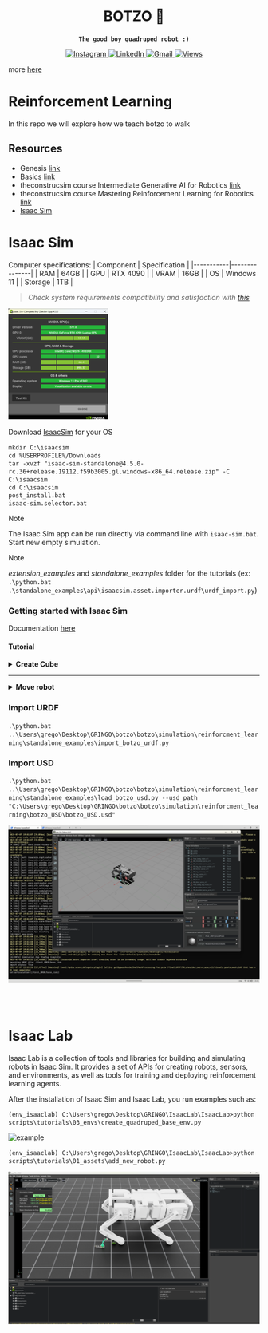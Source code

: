 <div align="center">
<h1>BOTZO 🐾</h1>

**`The good boy quadruped robot :)`**

<p align="center">
    <a href="https://www.instagram.com/botzo.ie/" target="_blank" rel="noopener noreferrer">
        <img alt="Instagram" src="https://img.shields.io/badge/Instagram-%232C3454.svg?style=for-the-badge&logo=Instagram&logoColor=white" />
    </a>
    <a href="" target="_blank" rel="noopener noreferrer">
        <img alt="LinkedIn" src="https://img.shields.io/badge/Youtube-%232C3454.svg?style=for-the-badge&logo=Youtube&logoColor=white" />
    </a>
    <a href="mailto:botzoteam@gmail.com">
        <img alt="Gmail" src="https://img.shields.io/badge/Gmail-2c3454?style=for-the-badge&logo=gmail&logoColor=white" />
    </a>
    <a href="">
        <img alt="Views" src="https://komarev.com/ghpvc/?username=botzo&color=blue&style=for-the-badge&abbreviated=true" />
    </a>

</p>

</div>

more [here](https://github.com/IERoboticsAILab/botzo)

# Reinforcement Learning
In this repo we will explore how we teach botzo to walk

## Resources

- Genesis [link](https://genesis-world.readthedocs.io/en/latest/user_guide/index.html)
- Basics [link](https://youtu.be/f6LkEQsXGF8?si=eqC7IzNiBTZROUgm)
- theconstrucsim course Intermediate Generative AI for Robotics [link](https://app.theconstruct.ai/courses/intermediate-generative-ai-for-robotics-276/)
- theconstrucsim course Mastering Reinforcement Learning for Robotics [link](https://app.theconstruct.ai/courses/mastering-reinforcement-learning-for-robotics-286/)
- [Isaac Sim](https://docs.isaacsim.omniverse.nvidia.com/4.5.0/index.html)

# Isaac Sim

Computer specifications:
| Component | Specification |
|-----------|---------------|
| RAM       | 64GB          |
| GPU       | RTX 4090      |
| VRAM      | 16GB          |
| OS        | Windows 11    |
| Storage   | 1TB           |

>_Check system requirements compatibility and satisfaction with [this](https://download.isaacsim.omniverse.nvidia.com/isaac-sim-comp-check%404.5.0-rc.6%2Brelease.675.f1cca148.gl.windows-x86_64.release.zip)_

<img src="https://raw.githubusercontent.com/IERoboticsAILab/botzo/main/media_assests/isaac_compatability_check.png" alt="ours" width="200"/>

Download [IsaacSim](https://download.isaacsim.omniverse.nvidia.com/isaac-sim-standalone%404.5.0-rc.36%2Brelease.19112.f59b3005.gl.windows-x86_64.release.zip) for your OS

```shell
mkdir C:\isaacsim
cd %USERPROFILE%/Downloads
tar -xvzf "isaac-sim-standalone@4.5.0-rc.36+release.19112.f59b3005.gl.windows-x86_64.release.zip" -C C:\isaacsim
cd C:\isaacsim
post_install.bat
isaac-sim.selector.bat
```
> [!NOTE] 
>The Isaac Sim app can be run directly via command line with `isaac-sim.bat`. Start new empty simulation.

> [!NOTE] 
>_extension_examples_ and _standalone_examples_ folder for the tutorials (ex: `.\python.bat .\standalone_examples\api\isaacsim.asset.importer.urdf\urdf_import.py`)

### Getting started with Isaac Sim

Documentation [here](https://docs.isaacsim.omniverse.nvidia.com/4.5.0/introduction/quickstart_index.html#isaac-sim-intro-quickstart-series)

#### Tutorial

<details>
<summary><b>Create Cube</b></summary>

<details>
<summary>GUI</summary>

1. `isaac-sim.selector.bat`: Load scene
2. create a new scene: `File > New`
3. Add ground plane: `Create > Physics > Ground Plane`
4. Add lightr source: `Create > Lights > Distant Light`
5. Add visual cube: `Create > Shapes > Cube` (_has no physics attached (no collisions, no mass). If press play the cube doesn't move_)
6. Add physics and collision propreties:
    
    a. find the object (“/World/Cube”) on the stage tree and highlight it

    b. go to the Property panel on the bottom right

    c. click on the Add button and select Physics on the dropdown menu

    d. select Rigid Body with Colliders Preset to add both phyiscs and collision meshes to the object.

    e. press play button
</details>

<details>
<summary>Extension</summary>

1. Start Isaac Sim with `isaac-sim.bat`
2. Open the Extension Manager: `Window > Script Editor`
3. Add ground plane:
```python
from isaacsim.core.api.objects.ground_plane import GroundPlane
GroundPlane(prim_path="/World/GroundPlane", z_position=0)
```
4. Press the `Run` button to execute the code.
5. Press `Tab` and add another script tab.
6. Add light source:
```python
from pxr import Sdf, UsdLux
stage = omni.usd.get_context().get_stage()
distantLight = UsdLux.DistantLight.Define(stage, Sdf.Path("/DistantLight"))
distantLight.CreateIntensityAttr(300)
```
7. Add visual cube (no physics):
```python
import numpy as np
from isaacsim.core.api.objects import VisualCuboid
VisualCuboid(
prim_path="/visual_cube",
name="visual_cube",
position=np.array([0, 0.5, 0.5]),
size=0.3,
color=np.array([255, 255, 0]),
)
VisualCuboid(
prim_path="/test_cube",
name="test_cube",
position=np.array([0, -0.5, 0.5]),
size=0.3,
color=np.array([0, 255, 255]),
)
```
8. Add physics propreties cube:
```python
import numpy as np
from isaacsim.core.api.objects import DynamicCuboid

DynamicCuboid(
prim_path="/dynamic_cube",
name="dynamic_cube",
position=np.array([0, -1.0, 1.0]),
scale=np.array([0.6, 0.5, 0.2]),
size=1.0,
color=np.array([255, 0, 0]),
)
```
9. Move, Rotate and Scale:
```python
import numpy as np
from isaacsim.core.prims import XFormPrim

translate_offset = np.array([[1.5,1.2,1.0]])
orientation_offset = np.array([[0.7,0.7,0,1]])     # note this is in radians
scale = np.array([[1,1.5,0.2]])

stage = omni.usd.get_context().get_stage()
cube_in_coreapi = XFormPrim(prim_paths_expr="/test_cube")
cube_in_coreapi.set_world_poses(translate_offset, orientation_offset)
cube_in_coreapi.set_local_scales(scale)
```


</details>

<details>
<summary>Standalone Python</summary>

Script: `standalone_examples/tutorials/getting_started.py` (Code [here](https://github.com/IERoboticsAILab/botzo/blob/main/simulation/reinforcment_learning/src/getting_started.py))

Run: `python.bat standalone_examples\tutorials\getting_started.py` OR `.\python.bat ..\Users\$HOME$\botzo\botzo\simulation\reinforcment_learning\src\getting_started.py`


1. Add Ground plane
    ```python
    from isaacsim.core.api.objects.ground_plane import GroundPlane
    GroundPlane(prim_path="/World/GroundPlane", z_position=0)
    ```
1. Add Light Source
    ```python
    from pxr import Sdf, UsdLux
    stage = omni.usd.get_context().get_stage()
    distantLight = UsdLux.DistantLight.Define(stage, Sdf.Path("/DistantLight"))
    distantLight.CreateIntensityAttr(300)
    ```
1. Add Visual Cube
    ```python
    import numpy as np
    from isaacsim.core.api.objects import VisualCuboid
    VisualCuboid(
       prim_path="/visual_cube",
       name="visual_cube",
       position=np.array([0, 0.5, 0.5]),
       size=0.3,
       color=np.array([255, 255, 0]),
    )
    ```
1. Add physics propreties by turning it into "RigidPrim"
    ```python
    from isaacsim.core.prims import RigidPrim
    RigidPrim("/visual_cube")
    ```
1. Add Collision Propreties
    ```python
    from isaacsim.core.prims import GeometryPrim
    prim = GeometryPrim("/visual_cube")
    prim.apply_collision_apis()
    ```
1. Move, Rotate and Scale
    ```python
    import numpy as np
    from isaacsim.core.prims.xform_prim import XformPrim
    from isaacsim.core.prims.prim import Prim

    translate_offset = np.array([[1.5,-0.2,1.0]])
    rotate_offset = np.array([[90,-90,180]])
    scale = np.array([[1,1.5,0.2]])

    cube_in_coreapi = XformPrim(Prim(prim_paths_expr="/test_cube"))
    cube_in_coreapi.set_world_poses(translate_offset, rotate_offset)
    cube_in_coreapi.set_scales(scale)
    ```

</details>
</details>

---


<details>
<summary><b>Move robot</b></summary>

<details>
<summary>GUI</summary>

1. New empty stage: `File > New Stage`
2. Add robot: `Create > Robot > Franka Emika Panda Arm`
3. Use Physics Inspector to examine the robot’s joint properties: `Tools > Physics > Physics Inspector`
4. Open the graph generator: `Tools > Robotics > Omnigraph Controllers > Joint Position`
5. In the newly appeared `Articulation Position Controller Inputs` popup window, click Add for the `Robot Prim` field, select Franka as the Target.
6. Click `OK` to generate the graph.
7. To move the robot, you need to change the values in the `JointCommandArray` node inside the Position_Controller graph.
8. You can do this by either selecting the node on the Stage tree, or selecting the node in the graph editor. Both will open up lead to the Properties panel showing the joint command values
9. Press Play first to start the simulation, then type or slide the values with name starting with `input` to see the robot move
10. To visualize the generated graph, open an graph editor window: `Window > Graph Editors > Action Graph`

</details>

<details>
<summary>Extension</summary>

_to be done_

</details>

<details>
<summary>Standalone Python</summary>

Script: `standalone_examples/tutorials/getting_started_robot.py` (Code [here](https://github.com/IERoboticsAILab/botzo/blob/main/simulation/reinforcment_learning/src/getting_started_robot.py))

Run: `python.bat standalone_examples\tutorials\getting_started_robot.py` OR `.\python.bat ..\Users\grego\Desktop\GRINGO\botzo\botzo\simulation\reinforcment_learning\src\getting_started_robot.py`

import necessary modules, add the ground plane, set the camera angle, and add two robots

1. Start simulation
    ```python
    from isaacsim import SimulationApp
    simulation_app = SimulationApp({"headless": False})  # start the simulation app, with GUI open
    ```
2. **"World"** object (Controls everything about this virtual world, such as physics and rendering stepping, and holding object handles) 
    ```python
    my_world = World(stage_units_in_meters=1.0)
    ```

    stepping function my_world.step() is called every iteration
    ```python
    my_world.step(render=True)
    ```
3. Move robot
    ```python
    arm.set_joint_positions([[-1.5, 0.0, 0.0, -1.5, 0.0, 1.5, 0.5, 0.04, 0.04]])
    ```
    AND
    ```python
    car.set_joint_velocities([[1.0, 1.0, 1.0, 1.0, 1.0, 1.0, 1.0]])
    car_joint_positions = car.get_joint_positions()
    print("car joint positions:", car_joint_positions)
    ```

</details>
</details>

### Import URDF

`.\python.bat ..\Users\grego\Desktop\GRINGO\botzo\botzo\simulation\reinforcment_learning\standalone_examples\import_botzo_urdf.py`

### Import USD

`.\python.bat ..\Users\grego\Desktop\GRINGO\botzo\botzo\simulation\reinforcment_learning\standalone_examples\load_botzo_usd.py --usd_path "C:\Users\grego\Desktop\GRINGO\botzo\botzo\simulation\reinforcment_learning\botzo_USD\botzo_USD.usd"`

![result](https://github.com/IERoboticsAILab/botzo/blob/main/media_assests/isaac_sim_botzo.png)

<br>

<br>

# Isaac Lab

Isaac Lab is a collection of tools and libraries for building and simulating robots in Isaac Sim. It provides a set of APIs for creating robots, sensors, and environments, as well as tools for training and deploying reinforcement learning agents.

After the installation of Isaac Sim and Isaac Lab, you run examples such as:

```shell
(env_isaaclab) C:\Users\grego\Desktop\GRINGO\IsaacLab\IsaacLab>python scripts\tutorials\03_envs\create_quadruped_base_env.py
```

![example](https://github.com/IERoboticsAILab/botzo/blob/main/media_assests/isaaclab.gif)

```shell
(env_isaaclab) C:\Users\grego\Desktop\GRINGO\IsaacLab\IsaacLab>python scripts\tutorials\01_assets\add_new_robot.py
```
![example](https://github.com/IERoboticsAILab/botzo/blob/main/media_assests/add_new_robot.png)